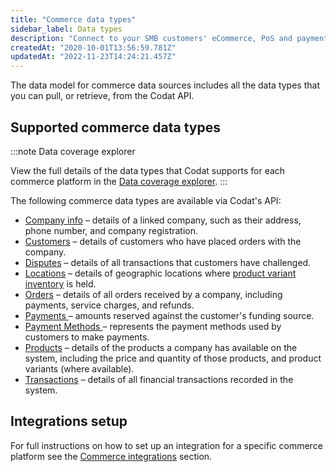 ```yaml
---
title: "Commerce data types"
sidebar_label: Data types
description: "Connect to your SMB customers' eCommerce, PoS and payment data sources"
createdAt: "2020-10-01T13:56:59.781Z"
updatedAt: "2022-11-23T14:24:21.457Z"
---
```


The data model for commerce data sources includes all the data types that you can pull, or retrieve, from the Codat API.

## Supported commerce data types

:::note Data coverage explorer

View the full details of the data types that Codat supports for each commerce platform in the <a className="external" href="https://knowledge.codat.io/supported-features/commerce?view=tab-by-data-type" target="_blank">Data coverage explorer</a>.
:::

The following commerce data types are available via Codat's API:

- [Company info](/commerce-api#/schemas/companyinfo) – details of a linked company, such as their address, phone number, and company registration.
- [Customers](/commerce-api#/schemas/customers) – details of customers who have placed orders with the company.
- [Disputes](/commerce-api#/schemas/disputes) – details of all transactions that customers have challenged.
- [Locations](/commerce-api#/schemas/locations) – details of geographic locations where [product variant inventory](/commerce-api#/schemas/products#product-variant-inventory) is held.
- [Orders](/commerce-api#/schemas/orders) – details of all orders received by a company, including payments, service charges, and refunds.
- [Payments ](/commerce-api#/schemas/payments) – amounts reserved against the customer's funding source.
- [Payment Methods ](/commerce-api#/schemas/paymentmethods) – represents the payment methods used by customers to make payments.
- [Products](/commerce-api#/schemas/products) – details of the products a company has available on the system, including the price and quantity of those products, and product variants (where available).
- [Transactions](/commerce-api#/schemas/transactions) – details of all financial transactions recorded in the system.

## Integrations setup

For full instructions on how to set up an integration for a specific commerce platform see the [Commerce integrations](/commerce-api/overview) section.
